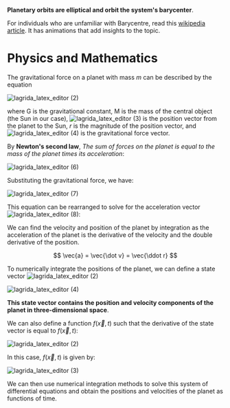 
**Planetary orbits are elliptical and orbit the system's barycenter**.

For individuals who are unfamiliar with Barycentre, read this [wikipedia article](https://en.wikipedia.org/wiki/Barycenter). It has animations that add insights to the topic.

# Physics and Mathematics #

The gravitational force on a planet with mass $m$ can be described by the equation

![lagrida_latex_editor (2)](https://github.com/Riddhiman2005/Journey-Through-the-Cosmos-Visualization-of-Planetary-Motions/assets/130882317/c18c75d0-a469-4a8e-a658-940252e7394a)

where G is the gravitational constant, M is the mass of the central object (the Sun in our case), ![lagrida_latex_editor (3)](https://github.com/Riddhiman2005/Journey-Through-the-Cosmos-Visualization-of-Planetary-Motions/assets/130882317/8cb0c954-d5b7-489e-9b26-db3f8252210f) is the position vector from the planet to the Sun, $r$ is the magnitude of the position vector, and ![lagrida_latex_editor (4)](https://github.com/Riddhiman2005/Journey-Through-the-Cosmos-Visualization-of-Planetary-Motions/assets/130882317/ca9ef961-3b7f-4e82-868d-269531d21e34) is the gravitational force vector.

By **Newton's second law**, *The sum of forces on the planet is equal to the mass of the planet times its acceleration*:

![lagrida_latex_editor (6)](https://github.com/Riddhiman2005/Journey-Through-the-Cosmos-Visualization-of-Planetary-Motions/assets/130882317/ba44c51a-3008-4d7f-910f-f97efe5daaec)


Substituting the gravitational force, we have:

![lagrida_latex_editor (7)](https://github.com/Riddhiman2005/Journey-Through-the-Cosmos-Visualization-of-Planetary-Motions/assets/130882317/893b9a00-47a2-4820-8b0e-8b4136f9e5d5)


This equation can be rearranged to solve for the acceleration vector ![lagrida_latex_editor (8)](https://github.com/Riddhiman2005/Journey-Through-the-Cosmos-Visualization-of-Planetary-Motions/assets/130882317/1ccdb566-9d21-4970-99f2-73d2b2f2ceb2):

We can find the velocity and position of the planet by integration as the acceleration of the planet is the derivative of the velocity and the double derivative of the position.

$$  \vec{a} = \vec{\dot v}  = \vec{\ddot r} $$

To numerically integrate the positions of the planet, we can define a state vector ![lagrida_latex_editor (2)](https://github.com/Riddhiman2005/Journey-Through-the-Cosmos-Visualization-of-Planetary-Motions/assets/130882317/02b6e330-94cf-4953-a1d7-f81d6209f553)

![lagrida_latex_editor (4)](https://github.com/Riddhiman2005/Journey-Through-the-Cosmos-Visualization-of-Planetary-Motions/assets/130882317/251dcf86-9823-4d19-92d5-df5f4a3f252f)




**This state vector contains the position and velocity components of the planet in three-dimensional space**.


We can also define a function $f(\vec{x}, t)$ such that the derivative of the state vector is equal to $f(\vec{x}, t)$:


![lagrida_latex_editor (2)](https://github.com/Riddhiman2005/Journey-Through-the-Cosmos-Visualization-of-Planetary-Motions/assets/130882317/c6fa9b3b-6f65-4db8-862b-3afb6a2f5763)


In this case, $f(\vec{x}, t)$ is given by:

![lagrida_latex_editor (3)](https://github.com/Riddhiman2005/Journey-Through-the-Cosmos-Visualization-of-Planetary-Motions/assets/130882317/4545de4b-d7fe-441c-adeb-e09746735a47)

 
We can then use numerical integration methods to solve this system of differential equations and obtain the positions and velocities of the planet as functions of time.






